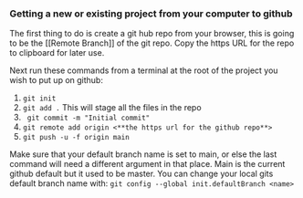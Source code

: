 ### Getting a new or existing project from your computer to github

The first thing to do is create a git hub repo from your browser, this is going to be the [[Remote Branch]] of the git repo. Copy the https URL for the repo to clipboard for later use.

Next run these commands from a terminal at the root of the project you wish to put up on github:

1. `git init`
2. `git add .` This will stage all the files in the repo
3. ` git commit -m "Initial commit"`
4. `git remote add origin <**the https url for the github repo**>`
5. `git push -u -f origin main` 

Make sure that your default branch name is set to main, or else the last command will need a different argument in that place. Main is the current github default but it used to be master. You can change your local gits default branch name with: 
					`git config --global init.defaultBranch <name>`

